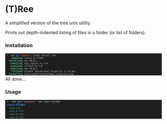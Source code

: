 
# (T)Ree

A simplified version of the tree unix utility.

Prints out depth-indented listing of files in a folder (or list of folders).

### Installation
![Installation](./readme-images/install.png?raw=true "Installation")
All done...

### Usage
![Usage](./readme-images/run.png?raw=true "Usage")
